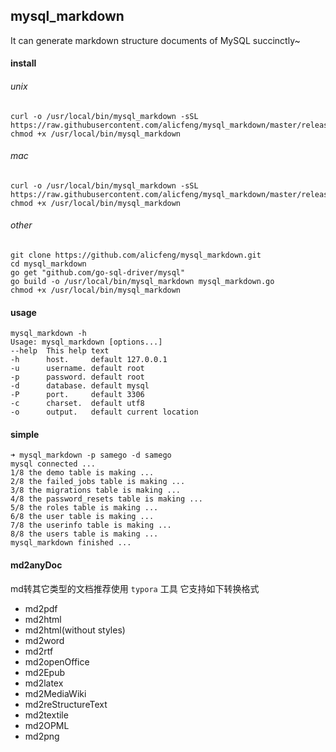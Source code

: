 ## mysql_markdown
It can generate markdown structure documents of MySQL succinctly~

#### install
###### unix
```shell
curl -o /usr/local/bin/mysql_markdown -sSL https://raw.githubusercontent.com/alicfeng/mysql_markdown/master/release/mysql_markdown_unix
chmod +x /usr/local/bin/mysql_markdown
```
###### mac
```shell
curl -o /usr/local/bin/mysql_markdown -sSL https://raw.githubusercontent.com/alicfeng/mysql_markdown/master/release/mysql_markdown_mac
chmod +x /usr/local/bin/mysql_markdown
```
###### other
```shell
git clone https://github.com/alicfeng/mysql_markdown.git
cd mysql_markdown
go get "github.com/go-sql-driver/mysql"
go build -o /usr/local/bin/mysql_markdown mysql_markdown.go
chmod +x /usr/local/bin/mysql_markdown
```

#### usage
```shell
mysql_markdown -h
Usage: mysql_markdown [options...]
--help  This help text
-h      host.     default 127.0.0.1
-u      username. default root
-p      password. default root
-d      database. default mysql
-P      port.     default 3306
-c      charset.  default utf8
-o      output.   default current location
```

#### simple
```shell
➜ mysql_markdown -p samego -d samego
mysql connected ...
1/8 the demo table is making ...
2/8 the failed_jobs table is making ...
3/8 the migrations table is making ...
4/8 the password_resets table is making ...
5/8 the roles table is making ...
6/8 the user table is making ...
7/8 the userinfo table is making ...
8/8 the users table is making ...
mysql_markdown finished ...
```

#### md2anyDoc
md转其它类型的文档推荐使用 `typora` 工具 它支持如下转换格式
- md2pdf
- md2html
- md2html(without styles)
- md2word
- md2rtf
- md2openOffice
- md2Epub
- md2latex
- md2MediaWiki
- md2reStructureText
- md2textile
- md2OPML
- md2png
